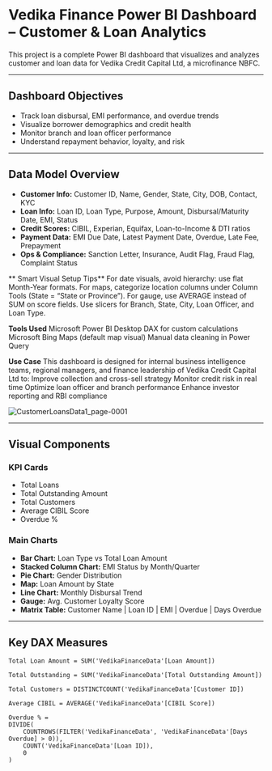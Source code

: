 #   Vedika Finance Power BI Dashboard – Customer & Loan Analytics

This project is a complete Power BI dashboard that visualizes and analyzes customer and loan data for Vedika Credit Capital Ltd, a microfinance NBFC.

---

##   Dashboard Objectives

- Track loan disbursal, EMI performance, and overdue trends
- Visualize borrower demographics and credit health
- Monitor branch and loan officer performance
- Understand repayment behavior, loyalty, and risk

---

##   Data Model Overview

- **Customer Info:** Customer ID, Name, Gender, State, City, DOB, Contact, KYC
- **Loan Info:** Loan ID, Loan Type, Purpose, Amount, Disbursal/Maturity Date, EMI, Status
- **Credit Scores:** CIBIL, Experian, Equifax, Loan-to-Income & DTI ratios
- **Payment Data:** EMI Due Date, Latest Payment Date, Overdue, Late Fee, Prepayment
- **Ops & Compliance:** Sanction Letter, Insurance, Audit Flag, Fraud Flag, Complaint Status

**
 Smart Visual Setup Tips**
For date visuals, avoid hierarchy: use flat Month-Year formats.
For maps, categorize location columns under Column Tools (State = “State or Province”).
For gauge, use AVERAGE instead of SUM on score fields.
Use slicers for Branch, State, City, Loan Officer, and Loan Type.

**Tools Used**
Microsoft Power BI Desktop
DAX for custom calculations
Microsoft Bing Maps (default map visual)
Manual data cleaning in Power Query

**Use Case**
This dashboard is designed for internal business intelligence teams, regional managers, and finance leadership of Vedika Credit Capital Ltd to:
Improve collection and cross-sell strategy
Monitor credit risk in real time
Optimize loan officer and branch performance
Enhance investor reporting and RBI compliance


![CustomerLoansData1_page-0001](https://github.com/user-attachments/assets/645d862c-b591-4976-b154-1e043055f385)


---

##   Visual Components

###   KPI Cards
- Total Loans
- Total Outstanding Amount
- Total Customers
- Average CIBIL Score
- Overdue %

###   Main Charts
- **Bar Chart:** Loan Type vs Total Loan Amount
- **Stacked Column Chart:** EMI Status by Month/Quarter
- **Pie Chart:** Gender Distribution
- **Map:** Loan Amount by State
- **Line Chart:** Monthly Disbursal Trend
- **Gauge:** Avg. Customer Loyalty Score
- **Matrix Table:** Customer Name | Loan ID | EMI | Overdue | Days Overdue

---

##   Key DAX Measures

```DAX
Total Loan Amount = SUM('VedikaFinanceData'[Loan Amount])

Total Outstanding = SUM('VedikaFinanceData'[Total Outstanding Amount])

Total Customers = DISTINCTCOUNT('VedikaFinanceData'[Customer ID])

Average CIBIL = AVERAGE('VedikaFinanceData'[CIBIL Score])

Overdue % = 
DIVIDE(
    COUNTROWS(FILTER('VedikaFinanceData', 'VedikaFinanceData'[Days Overdue] > 0)),
    COUNT('VedikaFinanceData'[Loan ID]),
    0
)






